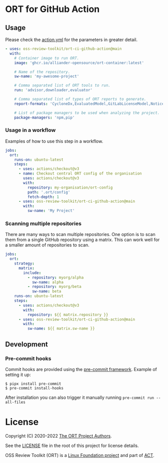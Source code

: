 # ORT for GitHub Action

## Usage

Please check the [action.yml](action.yml) for the parameters in greater detail.

```yaml
- uses: oss-review-toolkit/ort-ci-github-action@main
  with:
    # Container image to run ORT.
    image: 'ghcr.io/alliander-opensource/ort-container:latest'

    # Name of the repository.
    sw-name: 'my-awesome-project'

    # Comma separated list of ORT tools to run.
    run: 'advisor,downloader,evaluator'

    # Comma separated list of types of ORT reports to generate.
    report-formats: 'CycloneDx,EvaluatedModel,GitLabLicenseModel,NoticeTemplate,SpdxDocument,StaticHtml,WebApp'

    # List of package managers to be used when analyzing the project.
    package-managers: 'npm,pip'

```

### Usage in a workflow

Examples of how to use this step in a workflow.

```yaml
jobs:
  ort:
    runs-on: ubuntu-latest
    steps:
      - uses: actions/checkout@v3
      - name: Checkout central ORT config of the organisation
        uses: actions/checkout@v3
        with:
          repository: my-organisation/ort-config
          path: '.ort/config'
          fetch-depth: 1
      - uses: oss-review-toolkit/ort-ci-github-action@main
        with:
          sw-name: 'My Project'
```

### Scanning multiple repositories

There are many ways to scan multiple repositories.
One option is to scan them from a single GitHub repository using a matrix.
This can work well for a smaller amount of repositories to scan.

```yaml
jobs:
  ort:
    strategy:
      matrix:
        include:
          - repository: myorg/alpha
            sw-name: alpha
          - repository: myorg/beta
            sw-name: beta
    runs-on: ubuntu-latest
    steps:
      - uses: actions/checkout@v3
        with:
          repository: ${{ matrix.repository }}
      - uses: oss-review-toolkit/ort-ci-github-action@main
        with:
          sw-name: ${{ matrix.sw-name }}
```

## Development

### Pre-commit hooks

Commit hooks are provided using the [pre-commit framework](https://pre-commit.com/).
Example of setting it up:

```shell
$ pipx install pre-commit
$ pre-commit install-hooks
```

After installation you can also trigger it manually running `pre-commit run --all-files`

# License

Copyright (C) 2020-2022 [The ORT Project Authors](./NOTICE).

See the [LICENSE](./LICENSE) file in the root of this project for license details.

OSS Review Toolkit (ORT) is a [Linux Foundation project](https://www.linuxfoundation.org) and part of [ACT](https://automatecompliance.org/).
